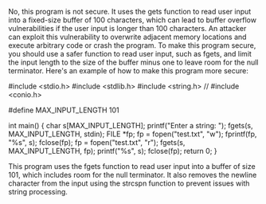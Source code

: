 

No, this program is not secure. It uses the gets function to read user input into a fixed-size buffer of 100 characters, which can lead to buffer overflow vulnerabilities if the user input is longer than 100 characters. An attacker can exploit this vulnerability to overwrite adjacent memory locations and execute arbitrary code or crash the program. To make this program secure, you should use a safer function to read user input, such as fgets, and limit the input length to the size of the buffer minus one to leave room for the null terminator. Here's an example of how to make this program more secure:



#include <stdio.h>
#include <stdlib.h>
#include <string.h>
// #include <conio.h>

#define MAX_INPUT_LENGTH 101

int main()
{
    char s[MAX_INPUT_LENGTH];
    printf("Enter a string: ");
    fgets(s, MAX_INPUT_LENGTH, stdin);
    FILE *fp;
    fp = fopen("test.txt", "w");
    fprintf(fp, "%s", s);
    fclose(fp);
    fp = fopen("test.txt", "r");
    fgets(s, MAX_INPUT_LENGTH, fp);
    printf("%s", s);
    fclose(fp);
    return 0;
}

This program uses the fgets function to read user input into a buffer of size 101, which includes room for the null terminator. It also removes the newline character from the input using the strcspn function to prevent issues with string processing.

